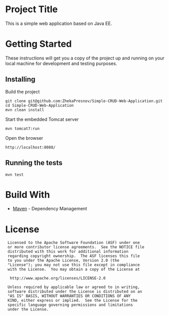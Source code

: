 # Project Title
This is a simple web application based on Java EE.

# Getting Started
These instructions will get you a copy of the project up and running on your local machine for 
development and testing purposes.

## Installing
Build the project
```
git clone git@github.com:ZhekaPresnov/Simple-CRUD-Web-Application.git
cd Simple-CRUD-Web-Application
mvn clean install
```
Start the embedded Tomcat server
```
mvn tomcat7:run
```
Open the browser
```
http://localhost:8088/
```
## Running the tests
```
mvn test
```
# Build With
* [Maven](https://maven.apache.org/) - Dependency Management

# License
```
 Licensed to the Apache Software Foundation (ASF) under one
 or more contributor license agreements.  See the NOTICE file
 distributed with this work for additional information
 regarding copyright ownership.  The ASF licenses this file
 to you under the Apache License, Version 2.0 (the
 "License"); you may not use this file except in compliance
 with the License.  You may obtain a copy of the License at

  http://www.apache.org/licenses/LICENSE-2.0

 Unless required by applicable law or agreed to in writing,
 software distributed under the License is distributed on an
 "AS IS" BASIS, WITHOUT WARRANTIES OR CONDITIONS OF ANY
 KIND, either express or implied.  See the License for the
 specific language governing permissions and limitations
 under the License.
 ```

